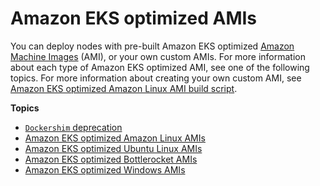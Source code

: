 # Amazon EKS optimized AMIs<a name="eks-optimized-amis"></a>

You can deploy nodes with pre\-built Amazon EKS optimized [Amazon Machine Images](https://docs.aws.amazon.com/AWSEC2/latest/UserGuide/AMIs.html) \(AMI\), or your own custom AMIs\. For more information about each type of Amazon EKS optimized AMI, see one of the following topics\. For more information about creating your own custom AMI, see [Amazon EKS optimized Amazon Linux AMI build script](eks-ami-build-scripts.md)\.

**Topics**
+ [`Dockershim` deprecation](dockershim-deprecation.md)
+ [Amazon EKS optimized Amazon Linux AMIs](eks-optimized-ami.md)
+ [Amazon EKS optimized Ubuntu Linux AMIs](eks-partner-amis.md)
+ [Amazon EKS optimized Bottlerocket AMIs](eks-optimized-ami-bottlerocket.md)
+ [Amazon EKS optimized Windows AMIs](eks-optimized-windows-ami.md)